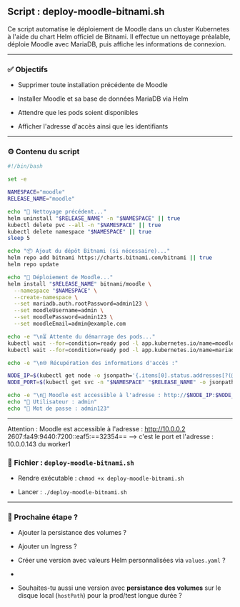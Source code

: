 
## Script : deploy-moodle-bitnami.sh

Ce script automatise le déploiement de Moodle dans un cluster Kubernetes à l'aide du chart Helm officiel de Bitnami. Il effectue un nettoyage préalable, déploie Moodle avec MariaDB, puis affiche les informations de connexion.

---

### ✅ Objectifs

- Supprimer toute installation précédente de Moodle
    
- Installer Moodle et sa base de données MariaDB via Helm
    
- Attendre que les pods soient disponibles
    
- Afficher l'adresse d'accès ainsi que les identifiants
    

---

### ⚙️ Contenu du script

```bash
#!/bin/bash

set -e

NAMESPACE="moodle"
RELEASE_NAME="moodle"

echo "🧹 Nettoyage précédent..."
helm uninstall "$RELEASE_NAME" -n "$NAMESPACE" || true
kubectl delete pvc --all -n "$NAMESPACE" || true
kubectl delete namespace "$NAMESPACE" || true
sleep 5

echo "📦 Ajout du dépôt Bitnami (si nécessaire)..."
helm repo add bitnami https://charts.bitnami.com/bitnami || true
helm repo update

echo "🚀 Déploiement de Moodle..."
helm install "$RELEASE_NAME" bitnami/moodle \
  --namespace "$NAMESPACE" \
  --create-namespace \
  --set mariadb.auth.rootPassword=admin123 \
  --set moodleUsername=admin \
  --set moodlePassword=admin123 \
  --set moodleEmail=admin@example.com

echo -e "\n⏳ Attente du démarrage des pods..."
kubectl wait --for=condition=ready pod -l app.kubernetes.io/name=moodle -n "$NAMESPACE" --timeout=300s
kubectl wait --for=condition=ready pod -l app.kubernetes.io/name=mariadb -n "$NAMESPACE" --timeout=300s

echo -e "\n🌐 Récupération des informations d'accès :"

NODE_IP=$(kubectl get node -o jsonpath='{.items[0].status.addresses[?(@.type=="InternalIP")].address}')
NODE_PORT=$(kubectl get svc -n "$NAMESPACE" "$RELEASE_NAME" -o jsonpath='{.spec.ports[?(@.port==80)].nodePort}')

echo -e "\n🔗 Moodle est accessible à l'adresse : http://$NODE_IP:$NODE_PORT"
echo "👤 Utilisateur : admin"
echo "🔑 Mot de passe : admin123"
```

---

Attention : Moodle est accessible à l'adresse : http://10.0.0.2 2607:fa49:9440:7200::eaf5:==32354== --> c'est le port et l'adresse : 10.0.0.143 du worker1


### 📄 Fichier : `deploy-moodle-bitnami.sh`

- Rendre exécutable : `chmod +x deploy-moodle-bitnami.sh`
    
- Lancer : `./deploy-moodle-bitnami.sh`
    

---

### 🔧 Prochaine étape ?

- Ajouter la persistance des volumes ?
    
- Ajouter un Ingress ?
    
- Créer une version avec valeurs Helm personnalisées via `values.yaml` ?
-
- Souhaites-tu aussi une version avec **persistance des volumes** sur le disque local (`hostPath`) pour la prod/test longue durée ?